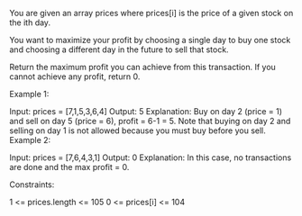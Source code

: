 You are given an array prices where prices[i] is the price of a given stock on the ith day.

You want to maximize your profit by choosing a single day to buy one stock and choosing a different day in the future to sell that stock.

Return the maximum profit you can achieve from this transaction. If you cannot achieve any profit, return 0.

Example 1:

Input: prices = [7,1,5,3,6,4] Output: 5 Explanation: Buy on day 2 (price = 1) and sell on day 5 (price = 6), profit = 6-1 = 5. Note that buying on day 2 and selling on day 1 is not allowed because you must buy before you sell. Example 2:

Input: prices = [7,6,4,3,1] Output: 0 Explanation: In this case, no transactions are done and the max profit = 0.

Constraints:

1 <= prices.length <= 105 0 <= prices[i] <= 104
